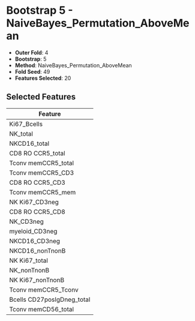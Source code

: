 # Bootstrap 5 - NaiveBayes_Permutation_AboveMean

- **Outer Fold**: 4
- **Bootstrap**: 5
- **Method**: NaiveBayes_Permutation_AboveMean
- **Fold Seed**: 49
- **Features Selected**: 20

## Selected Features

| Feature |
|---------|
| Ki67_Bcells |
| NK_total |
| NKCD16_total |
| CD8 RO CCR5_total |
| Tconv memCCR5_total |
| Tconv memCCR5_CD3 |
| CD8 RO CCR5_CD3 |
| Tconv memCCR5_mem |
| NK Ki67_CD3neg |
| CD8 RO CCR5_CD8 |
| NK_CD3neg |
| myeloid_CD3neg |
| NKCD16_CD3neg |
| NKCD16_nonTnonB |
| NK Ki67_total |
| NK_nonTnonB |
| NK Ki67_nonTnonB |
| Tconv memCCR5_Tconv |
| Bcells CD27posIgDneg_total |
| Tconv memCD56_total |
